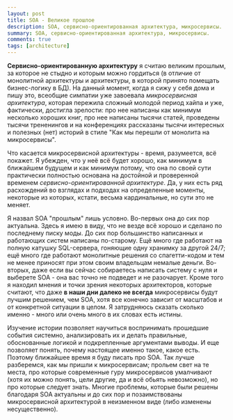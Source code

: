 ```yaml
---
layout: post
title: SOA - Великое прошлое
description: SOA, сервисно-ориентированная архитектура, микросервисы.
summary: SOA, сервисно-ориентированная архитектура, микросервисы.
comments: true
tags: [architecture]
---
```


__Сервисно-ориентированную архитектуру__ я считаю великим прошлым, за которое не стыдно и которым можно гордиться (в отличие от монолитной архитектуры и архитектуры, в которой принято помещать бизнес-логику в БД). На данный момент, когда я сижу у себя дома и пишу это, всеобщие симпатии уже завоевала _микросервисная архитектура_, которая пережила сложный молодой период хайпа и уже, фактически, достигла зрелости: про нее написаны как минимум несколько хороших книг, про нее написаны тысячи статей, проведены тысячи трененингов и на конференциях рассказаны тысячи интересных и полезных (нет) историй в стиле "Как мы перешли от монолита на микросервисы".

Что касается микросервисной архитектуры - время, разумеется, всё покажет. Я убежден, что у неё всё будет хорошо, как минимум в ближайшем будущем и как минимум потому, что она по своей сути практически полностью основана на достойной и проверенной временем _сервисно-ориентированной архитектуре_. Да, у них есть ряд расхождений во взглядах и подходах на определенные моменты, некоторые из которых, кстати, весьма кардинальные, но сути это не меняет.

Я назвал SOA "прошлым" лишь условно. Во-первых она до сих пор актуальна. Здесь я имею в виду, что не везде всё хорошо и сделано по последнему писку моды. До сих пор большинство написанных и работающих систем написаны по-старому. Ещё много где работают на полную катушку SQL-сервера, гоняющие одну хранимку за другой 24/7; ещё много где работают монолитные решения со спагетти-кодом и тем не менее приносят при этом своим владельцам немалые деньги. Во-вторых, даже если вы сейчас собираетесь написать систему с нуля и выберете SOA - она вас точно не подведет и не разочарует. Кроме того я находил мнения и точки зрения некоторых архитекторов, которые считают, что даже __в наши дни далеко не всегда__ микросервисы будут лучшим решением, чем SOA, хотя все конечно зависит от масштабов и от конкретной ситуации в целом. Я затрудняюсь сказать сколько именно - много или очень много в их словах есть истины.

Изучение истории позволяет научиться воспринимать прошедшие события системно, анализировать их и делать правильные, обоснованные логикой и подкрепленные аргументами выводы. И еще позволяет понять, почему настоящее именно такое, какое есть. Поэтому ближайшее время я буду писать про SOA. Так лучше разберемся, как мы пришли к микросервисам; прольем свет на те места, про которые современные гуру микросервисов умалчивают (хотя их можно понять, цели другие, да и всё обьять невозможно), но про которые следует знать. Многие проблемы, которые были решены благодаря SOA актуальны и до сих пор и позаимствованы микросервисной архитектурой в неизменном виде (либо изменены несущественно).
